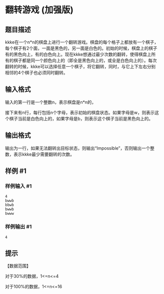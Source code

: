 # 翻转游戏 (加强版)

## 题目描述

kkke在一个n\*n的棋盘上进行一个翻转游戏。棋盘的每个格子上都放有一个棋子，每个棋子有2个面，一面是黑色的，另一面是白色的。初始的时候，棋盘上的棋子有的黑色向上，有的白色向上。现在kkke想通过最少次数的翻转，使得棋盘上所有的棋子都是同一个颜色向上的（即全是黑色向上的，或全是白色向上的）。每次翻转的时候，kkke可以选择任意一个棋子，将它翻转，同时，与它上下左右分别相邻的4个棋子也必须同时翻转。


## 输入格式

输入的第一行是一个整数n，表示棋盘是n\*n的，

接下来有n行，每行包括n个字母，表示初始的棋盘状态。如果字母是w，则表示这个棋子当前是白色向上的，如果字母是b，则表示这个棋子当前是黑色向上的。


## 输出格式

输出为一行，如果无法翻转出目标状态，则输出“Impossible”，否则输出一个整数，表示kkke最少需要翻转的次数。


## 样例 #1

### 样例输入 #1
```
4
bwwb
bbwb
bwwb
bwww
```

### 样例输出 #1

```
4
```

## 提示

【数据范围】

对于30%的数据，1<=n<=4

对于100%的数据，1<=n<=16

